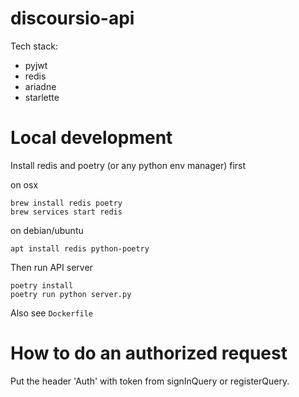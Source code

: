 # discoursio-api

Tech stack:

- pyjwt
- redis
- ariadne
- starlette

# Local development 

Install redis and poetry (or any python env manager) first

on osx
```
brew install redis poetry
brew services start redis
```

on debian/ubuntu
```
apt install redis python-poetry
```

Then run API server

```
poetry install
poetry run python server.py
```

Also see `Dockerfile`

# How to do an authorized request

Put the header 'Auth' with token from signInQuery or registerQuery.

